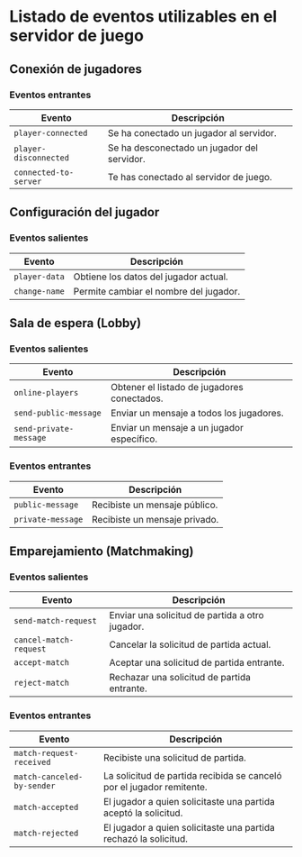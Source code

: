 # Listado de eventos utilizables en el servidor de juego

## Conexión de jugadores
### Eventos entrantes

| Evento              | Descripción                                 |
|---------------------|---------------------------------------------|
|`player-connected`   | Se ha conectado un jugador al servidor.     |
|`player-disconnected`| Se ha desconectado un jugador del servidor. |
|`connected-to-server`| Te has conectado al servidor de juego.      |

## Configuración del jugador
### Eventos salientes

| Evento      | Descripción                            |
|-------------|----------------------------------------|
|`player-data`| Obtiene los datos del jugador actual.  |
|`change-name`| Permite cambiar el nombre del jugador. |

## Sala de espera (Lobby)
### Eventos salientes

| Evento               | Descripción                                 |
|----------------------|---------------------------------------------|
|`online-players`      | Obtener el listado de jugadores conectados. |
|`send-public-message` | Enviar un mensaje a todos los jugadores.    |
|`send-private-message`| Enviar un mensaje a un jugador específico.  |

### Eventos entrantes

| Evento          | Descripción                   |
|-----------------|-------------------------------|
|`public-message` | Recibiste un mensaje público. |
|`private-message`| Recibiste un mensaje privado. |

## Emparejamiento (Matchmaking)
### Eventos salientes

| Evento               | Descripción                                     |
|----------------------|-------------------------------------------------|
|`send-match-request`  | Enviar una solicitud de partida a otro jugador. |
|`cancel-match-request`| Cancelar la solicitud de partida actual.        |
|`accept-match`        | Aceptar una solicitud de partida entrante.      |
|`reject-match`        | Rechazar una solicitud de partida entrante.     |

### Eventos entrantes

| Evento                   | Descripción                                                           |
|--------------------------|-----------------------------------------------------------------------|
|`match-request-received`  | Recibiste una solicitud de partida.                                   |
|`match-canceled-by-sender`| La solicitud de partida recibida se canceló por el jugador remitente. |
|`match-accepted`          | El jugador a quien solicitaste una partida aceptó la solicitud.       |
|`match-rejected`          | El jugador a quien solicitaste una partida rechazó la solicitud.      |


